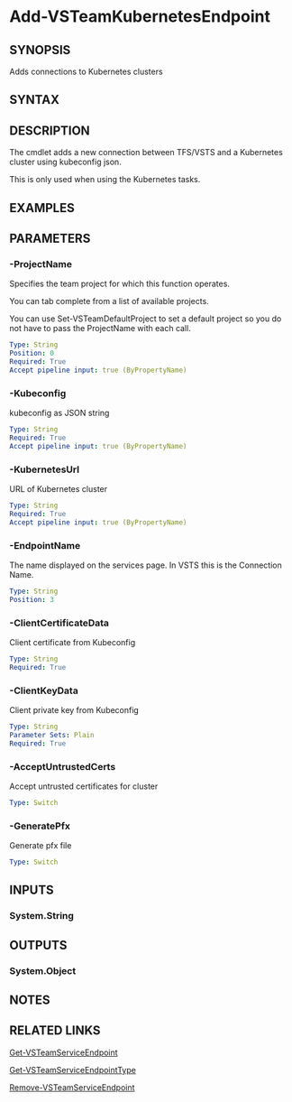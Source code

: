 


# Add-VSTeamKubernetesEndpoint

## SYNOPSIS

Adds connections to Kubernetes clusters

## SYNTAX

## DESCRIPTION

The cmdlet adds a new connection between TFS/VSTS and a Kubernetes cluster using kubeconfig json.

This is only used when using the Kubernetes tasks.

## EXAMPLES

## PARAMETERS

### -ProjectName

Specifies the team project for which this function operates.

You can tab complete from a list of available projects.

You can use Set-VSTeamDefaultProject to set a default project so
you do not have to pass the ProjectName with each call.

```yaml
Type: String
Position: 0
Required: True
Accept pipeline input: true (ByPropertyName)
```

### -Kubeconfig

kubeconfig as JSON string

```yaml
Type: String
Required: True
Accept pipeline input: true (ByPropertyName)
```

### -KubernetesUrl

URL of Kubernetes cluster

```yaml
Type: String
Required: True
Accept pipeline input: true (ByPropertyName)
```

### -EndpointName

The name displayed on the services page.
In VSTS this is the Connection Name.

```yaml
Type: String
Position: 3
```

### -ClientCertificateData

Client certificate from Kubeconfig

```yaml
Type: String
Required: True
```

### -ClientKeyData

Client private key from Kubeconfig

```yaml
Type: String
Parameter Sets: Plain
Required: True
```

### -AcceptUntrustedCerts

Accept untrusted certificates for cluster

```yaml
Type: Switch
```

### -GeneratePfx

Generate pfx file

```yaml
Type: Switch
```

## INPUTS

### System.String

## OUTPUTS

### System.Object

## NOTES

## RELATED LINKS

[Get-VSTeamServiceEndpoint](Get-VSTeamServiceEndpoint.md)

[Get-VSTeamServiceEndpointType](Get-VSTeamServiceEndpointType.md)

[Remove-VSTeamServiceEndpoint](Remove-VSTeamServiceEndpoint.md)

